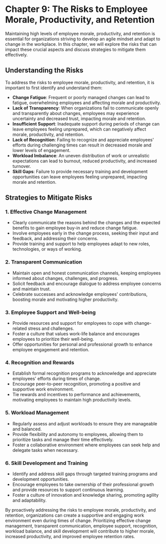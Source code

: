 Chapter 9: The Risks to Employee Morale, Productivity, and Retention
====================================================================

Maintaining high levels of employee morale, productivity, and retention is essential for organizations striving to develop an agile mindset and adapt to change in the workplace. In this chapter, we will explore the risks that can impact these crucial aspects and discuss strategies to mitigate them effectively.

Understanding the Risks
-----------------------

To address the risks to employee morale, productivity, and retention, it is important to first identify and understand them:

* **Change Fatigue**: Frequent or poorly managed changes can lead to fatigue, overwhelming employees and affecting morale and productivity.
* **Lack of Transparency**: When organizations fail to communicate openly and transparently about changes, employees may experience uncertainty and decreased trust, impacting morale and retention.
* **Insufficient Support**: Inadequate support during periods of change can leave employees feeling unprepared, which can negatively affect morale, productivity, and retention.
* **Lack of Recognition**: Failing to recognize and appreciate employees' efforts during challenging times can result in decreased morale and lower levels of engagement.
* **Workload Imbalance**: An uneven distribution of work or unrealistic expectations can lead to burnout, reduced productivity, and increased turnover.
* **Skill Gaps**: Failure to provide necessary training and development opportunities can leave employees feeling unprepared, impacting morale and retention.

Strategies to Mitigate Risks
----------------------------

### 1. Effective Change Management

* Clearly communicate the reasons behind the changes and the expected benefits to gain employee buy-in and reduce change fatigue.
* Involve employees early in the change process, seeking their input and feedback, and addressing their concerns.
* Provide training and support to help employees adapt to new roles, technologies, or ways of working.

### 2. Transparent Communication

* Maintain open and honest communication channels, keeping employees informed about changes, challenges, and progress.
* Solicit feedback and encourage dialogue to address employee concerns and maintain trust.
* Celebrate successes and acknowledge employees' contributions, boosting morale and motivating higher productivity.

### 3. Employee Support and Well-being

* Provide resources and support for employees to cope with change-related stress and challenges.
* Foster a culture that values work-life balance and encourages employees to prioritize their well-being.
* Offer opportunities for personal and professional growth to enhance employee engagement and retention.

### 4. Recognition and Rewards

* Establish formal recognition programs to acknowledge and appreciate employees' efforts during times of change.
* Encourage peer-to-peer recognition, promoting a positive and supportive work environment.
* Tie rewards and incentives to performance and achievements, motivating employees to maintain high productivity levels.

### 5. Workload Management

* Regularly assess and adjust workloads to ensure they are manageable and balanced.
* Provide flexibility and autonomy to employees, allowing them to prioritize tasks and manage their time effectively.
* Foster a collaborative environment where employees can seek help and delegate tasks when necessary.

### 6. Skill Development and Training

* Identify and address skill gaps through targeted training programs and development opportunities.
* Encourage employees to take ownership of their professional growth and provide resources to support continuous learning.
* Foster a culture of innovation and knowledge sharing, promoting agility and adaptability.

By proactively addressing the risks to employee morale, productivity, and retention, organizations can create a supportive and engaging work environment even during times of change. Prioritizing effective change management, transparent communication, employee support, recognition, workload balance, and skill development will contribute to higher morale, increased productivity, and improved employee retention rates.
